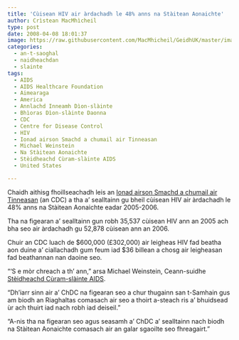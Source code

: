 ```yaml
---
title: 'Cùisean HIV air àrdachadh le 48% anns na Stàitean Aonaichte'
author: Crìstean MacMhìcheil
type: post
date: 2008-04-08 18:01:37
image: https://raw.githubusercontent.com/MacMhicheil/GeidhUK/master/images/2008-04-08-cuisean-hiv-air-ardachadh-le-48-anns-na-staitean-aonaichte.jpg
categories:
  - an-t-saoghal
  - naidheachdan
  - slainte
tags:
  - AIDS
  - AIDS Healthcare Foundation
  - Aimearaga
  - America
  - Annlachd Inneamh Dìon-slàinte
  - Bhìoras Dìon-slàinte Daonna
  - CDC
  - Centre for Disease Control
  - HIV
  - Ionad airson Smachd a chumail air Tinneasan
  - Michael Weinstein
  - Na Stàitean Aonaichte
  - Stèidheachd Cùram-slàinte AIDS
  - United States

---
```

Chaidh aithisg fhoillseachadh leis an [Ionad airson Smachd a chumail air Tinneasan][1] (an CDC) a tha a&#8217; sealltainn gu bheil cùisean HIV air àrdachadh le 48% anns na Stàitean Aonaichte eadar 2005-2006.

<!--more-->

Tha na figearan a&#8217; sealltainn gun robh 35,537 cùisean HIV ann an 2005 ach bha seo air àrdachadh gu 52,878 cùisean ann an 2006.

Chuir an CDC luach de $600,000 (£302,000) air leigheas HIV fad beatha aon duine a&#8217; ciallachadh gum feum iad $36 billean a chosg air leigheasan fad beathannan nan daoine seo.

&#8220;&#8216;S e mòr chreach a th&#8217; ann,&#8221; arsa Michael Weinstein, Ceann-suidhe [Stèidheachd Cùram-slàinte AIDS][2].

&#8220;Dh&#8217;iarr sinn air a&#8217; ChDC na figearan seo a chur thugainn san t-Samhain gus am biodh an Riaghaltas comasach air seo a thoirt a-steach ris a&#8217; bhuidsead ùr ach thuirt iad nach robh iad deiseil.&#8221;

&#8220;A-nis tha na figearan seo agus seasamh a&#8217; ChDC a&#8217; sealltainn nach biodh na Stàitean Aonaichte comasach air an galar sgaoilte seo fhreagairt.&#8221;

 [1]: http://www.cdc.gov/ "Làrach-lìn a' ChDC"
 [2]: http://www.aidshealth.org/ "AIDS Healthcare Foundation"
